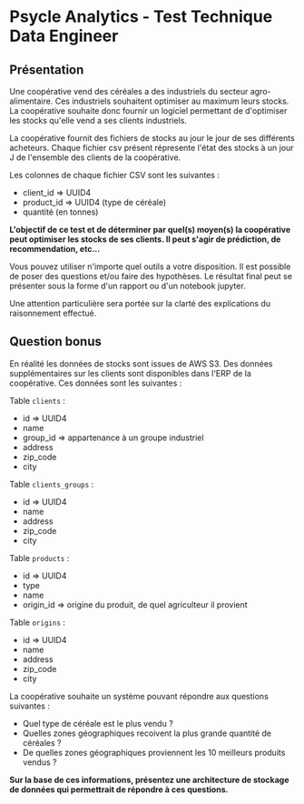# Psycle Analytics - Test Technique Data Engineer

## Présentation

Une coopérative vend des céréales a des industriels du secteur agro-alimentaire. Ces industriels souhaitent optimiser au maximum leurs stocks. La coopérative souhaite donc fournir un logiciel permettant de d'optimiser les stocks qu'elle vend a ses clients industriels.

La coopérative fournit des fichiers de stocks au jour le jour de ses différents acheteurs. Chaque fichier csv présent répresente l'état des stocks à un jour J de l'ensemble des clients de la coopérative.

Les colonnes de chaque fichier CSV sont les suivantes :
- client_id => UUID4
- product_id => UUID4 (type de céréale)
- quantité (en tonnes)

**L'objectif de ce test et de déterminer par quel(s) moyen(s) la coopérative peut optimiser les stocks de ses clients. Il peut s'agir de prédiction, de recommendation, etc...**

Vous pouvez utiliser n'importe quel outils a votre disposition. Il est possible de poser des questions et/ou faire des hypothèses. Le résultat final peut se présenter sous la forme d'un rapport ou d'un notebook jupyter.

Une attention particulière sera portée sur la clarté des explications du raisonnement effectué.


## Question bonus

En réalité les données de stocks sont issues de AWS S3. Des données supplémentaires sur les clients sont disponibles dans l'ERP de la coopérative. Ces données sont les suivantes :

Table `clients` :
- id => UUID4
- name
- group_id => appartenance à un groupe industriel
- address
- zip_code
- city

Table `clients_groups` :
- id => UUID4
- name
- address
- zip_code
- city

Table `products` :
- id => UUID4
- type
- name
- origin_id => origine du produit, de quel agriculteur il provient

Table `origins` :
- id => UUID4
- name
- address
- zip_code
- city

La coopérative souhaite un système pouvant répondre aux questions suivantes :
- Quel type de céréale est le plus vendu ?
- Quelles zones géographiques recoivent la plus grande quantité de céréales ?
- De quelles zones géographiques proviennent les 10 meilleurs produits vendus ?

**Sur la base de ces informations, présentez une architecture de stockage de données qui permettrait de répondre à ces questions.**
